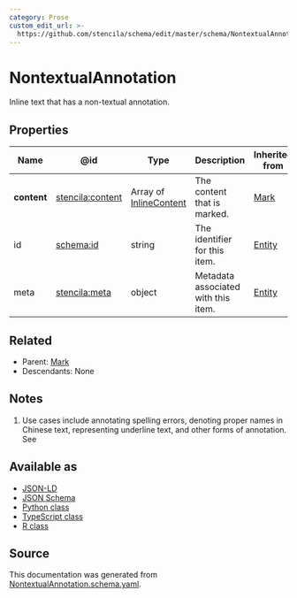 ```yaml
---
category: Prose
custom_edit_url: >-
  https://github.com/stencila/schema/edit/master/schema/NontextualAnnotation.schema.yaml
---
```


# NontextualAnnotation

Inline text that has a non-textual annotation.

## Properties

| Name        | @id                                                         | Type                                       | Description                         | Inherited from      |
| ----------- | ----------------------------------------------------------- | ------------------------------------------ | ----------------------------------- | ------------------- |
| **content** | [stencila:content](https://schema.stenci.la/content.jsonld) | Array of [InlineContent](InlineContent.md) | The content that is marked.         | [Mark](Mark.md)     |
| id          | [schema:id](https://schema.org/id)                          | string                                     | The identifier for this item.       | [Entity](Entity.md) |
| meta        | [stencila:meta](https://schema.stenci.la/meta.jsonld)       | object                                     | Metadata associated with this item. | [Entity](Entity.md) |

## Related

-   Parent: [Mark](Mark.md)
-   Descendants: None

## Notes

1.  Use cases include annotating spelling errors, denoting proper names in Chinese text, representing underline text, and other forms of annotation. See

## Available as

-   [JSON-LD](https://schema.stenci.la/NontextualAnnotation.jsonld)
-   [JSON Schema](https://schema.stenci.la/v1/NontextualAnnotation.schema.json)
-   [Python class](https://stencila.github.io/schema/py/docs/types.html#schema.types.NontextualAnnotation)
-   [TypeScript class](https://stencila.github.io/schema/ts/docs/interfaces/nontextualannotation.html)
-   [R class](https://cran.r-project.org/web/packages/stencilaschema/stencilaschema.pdf)

## Source

This documentation was generated from [NontextualAnnotation.schema.yaml](https://github.com/stencila/schema/blob/master/schema/NontextualAnnotation.schema.yaml).
